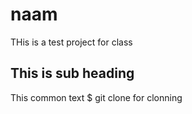 # naam
THis is a test project for class
## This is sub heading
This common text
$ git clone for clonning
